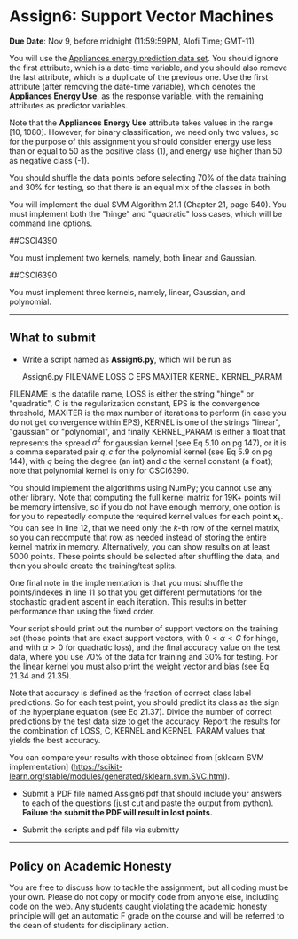<!--
.. title: CSCI4390-6390 Assign6
.. slug: dm_assign6
.. date: 2020-11-02 20:23:01 UTC-04:00
.. tags: 
.. category: 
.. link: 
.. description: 
.. has_math: True
.. type: text
-->

# Assign6: Support Vector Machines

**Due Date**: Nov 9, before midnight (11:59:59PM, Alofi Time; GMT-11)


You will use the 
[Appliances energy prediction data set](https://archive.ics.uci.edu/ml/datasets/Appliances+energy+prediction#).
You should ignore the first attribute, which is a date-time variable,
and you should also remove the last attribute, which is a duplicate of
the previous one. Use the first attribute (after removing the
date-time variable), which denotes the
**Appliances Energy Use**, as the response variable, with the remaining
attributes as predictor variables. 

Note that the **Appliances Energy Use** attribute takes values in the
range $[10,1080]$. However, for binary classification, we need only two
values, so for the purpose of this assignment you should consider energy
use less than or equal to 50 as the positive class (1), and energy use
higher than 50 as negative class (-1). 

You should shuffle the data points before selecting 70% of the data
training and 30% for testing, so that there is an equal mix of the
classes in both.

You will implement the dual SVM Algorithm 21.1 (Chapter 21, page 540).
You must implement both the "hinge" and "quadratic" loss cases, which
will be command line options. 

##CSCI4390

You must implement two kernels, namely, both linear and Gaussian.

##CSCI6390

You must implement three kernels, namely, linear, Gaussian, and polynomial.


---

## What to submit

* Write a script named as **Assign6.py**, which will be run as 
      
   Assign6.py FILENAME LOSS C EPS MAXITER KERNEL KERNEL_PARAM
   
 FILENAME is the datafile name,  LOSS is either the string "hinge" or
 "quadratic", C is the regularization constant, EPS is the convergence
 threshold, MAXITER is the max number of iterations to perform (in case
 you do not get convergence within EPS), KERNEL is one of the strings
 "linear", "gaussian" or "polynomial", and finally KERNEL_PARAM is
 either a float that represents the spread $\sigma^2$ for gaussian
 kernel (see Eq 5.10 on pg 147), or it is a comma separated pair $q,c$ for the polynomial kernel
 (see Eq 5.9 on pg 144), with $q$ being the degree (an
 int) and $c$ the kernel constant (a float); note that polynomial kernel
 is only for CSCI6390.

You should implement the algorithms using NumPy; you cannot use any
other library. Note that computing the full kernel matrix for 19K+
points will be memory intensive, so if you do not have enough memory,
one option is for you to repeatedly compute the required kernel values
for each point $\mathbf{x}_k$. You can see in line 12, that we need only
the $k$-th row of the kernel matrix, so you can recompute that row as
needed instead of storing the entire kernel matrix in memory.
Alternatively, you can show results on at least 5000 points. These
points should be selected after shuffling the data, and then you should
create the training/test splits.

One final note in the implementation is that you must shuffle the
points/indexes in line 11 so that you get different permutations for the
stochastic gradient ascent in each iteration. This results in better
performance than using the fixed order.

Your script should print out the number of support vectors on the training set
(those points that are exact support vectors, with $0 < \alpha < C$ for
hinge, and with $\alpha > 0$ for quadratic loss),
and the final
accuracy value on the test data, where you use 70% of the data for
training and 30% for testing. For the linear kernel you must also print
the weight vector and bias (see Eq 21.34 and 21.35).

Note that accuracy is defined as the fraction of correct class label
predictions. So for each test point, you should predict its class as the
sign of the hyperplane equation (see Eq 21.37).
 Divide the number of correct predictions by the test data
size to get the accuracy. Report the
results for the combination of LOSS, C, KERNEL and KERNEL_PARAM values
that yields the best accuracy.

You can compare your results with those obtained from 
[sklearn SVM implementation] (https://scikit-learn.org/stable/modules/generated/sklearn.svm.SVC.html).

* Submit a PDF file named Assign6.pdf that should include your answers
 to each of the questions (just cut and paste the output from python).
 **Failure the submit the PDF will result in lost points.** 

* Submit the scripts and pdf file via submitty

---

## Policy on Academic Honesty

You are free to discuss how to tackle the assignment, but all coding
must be your own. Please do not copy or modify code from anyone else,
including code on the web. Any students caught violating the academic
honesty principle will get an automatic F grade on the course and will
be referred to the dean of students for disciplinary action.

